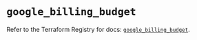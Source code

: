 # `google_billing_budget`

Refer to the Terraform Registry for docs: [`google_billing_budget`](https://registry.terraform.io/providers/hashicorp/google/6.18.1/docs/resources/billing_budget).
